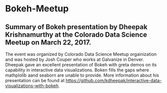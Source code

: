 # Bokeh-Meetup
## Summary of Bokeh presentation by Dheepak Krishnamurthy at the Colorado Data Science Meetup on March 22, 2017.
The event was organized by Colorado Data Science Meetup orgainization and was hosted by Josh Couper who works at Galvanize in Denver.
Dheepak gave an excellent presentation of Bokeh with greta demos on its capability in interactive data visualizations.
Boken fills the gaps where mathplolib aand seaborn are unable to provide.
More information about his presentation can be found at https://github.com/kdheepak/interactive-data-visualizations-with-bokeh.
